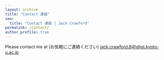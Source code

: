 ```yaml
---
layout: archive
title: "Contact 連絡"
seo:
  title: "Contact 連絡 | Jack Crawford"
permalink: /contact/
author_profile: true
---
```


Please contact me at (お気軽にご連絡ください) <a href="mailto:jack.crawford.84h@st.kyoto-u.ac.jp">jack.crawford.84h@st.kyoto-u.ac.jp</a>
